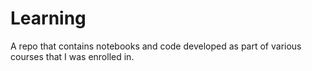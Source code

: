 # Learning
A repo that contains notebooks and code developed as part of various courses that I was enrolled in.
